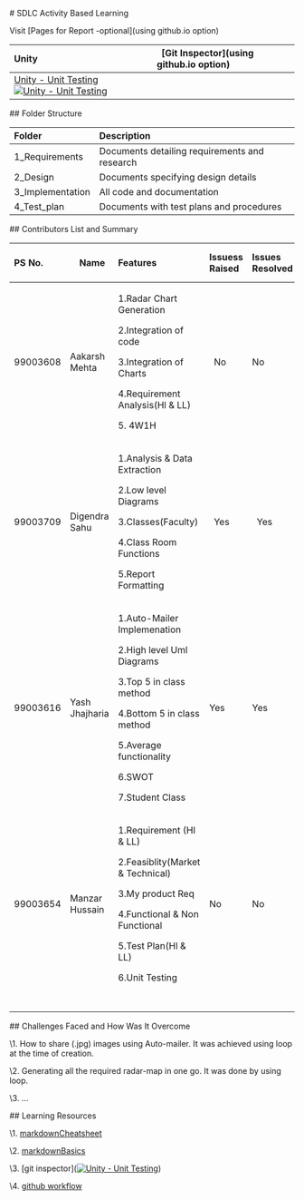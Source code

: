 ﻿\# SDLC Activity Based Learning

Visit [Pages for Report -optional](using github.io option)



|Unity      |` `[Git Inspector](using github.io option)|
| :- | :- |
|[Unity - Unit Testing](Badgelink) [![Unity - Unit Testing](https://github.com/99003616/AppliedSDLC_C2/actions/workflows/unity.yml/badge.svg)](https://github.com/99003616/AppliedSDLC_C2/actions/workflows/unity.yml)|


\## Folder Structure

|Folder       |Description|
| :- | :- |
|1\_Requirements|Documents detailing requirements and research|
|2\_Design|Documents specifying design details|
|3\_Implementation|All code and documentation|
|4\_Test\_plan|Documents with test plans and procedures|


\## Contributors List and Summary

|PS No.    |`  `Name|Features   |Issuess Raised|Issues Resolved |No Test Cases|Test Case Pass|
| :- | :- | :- | :- | :- | :- | :- |
|99003608|Aakarsh Mehta  |<p>1.Radar Chart Generation  </p><p>2.Integration of code </p> 3.Integration of Charts</p><p>4.Requirement Analysis(Hl & LL)</p><p>5. 4W1H </p>|` `No  |No  |4|4|
|99003709|Digendra Sahu |<p>1.Analysis & Data Extraction</p><p>2.Low level Diagrams</p><p>3.Classes(Faculty) </p><p>4.Class Room Functions</p><p>5.Report Formatting </p>|` `Yes   |` `Yes   |4|4|
|99003616|Yash Jhajharia|<p>1.Auto-Mailer Implemenation </p><p>2.High level Uml Diagrams </p><p>3.Top 5 in class method  </p><p>4.Bottom 5 in class method</p><p>5.Average functionality  </p><p>6.SWOT     </p><p>7.Student Class</p>|Yes|Yes|4|4|
|99003654|Manzar Hussain|<p>1.Requirement (Hl & LL) </p><p>2.Feasiblity(Market & Technical)</p><p>3.My product Req </p><p>4.Functional & Non Functional</p><p>5.Test Plan(Hl & LL)</p><p>6.Unit Testing  </p>|No|No|4|4|
||||||||
||||||||
||||||||
||||||||
||||||||

\## Challenges Faced and How Was It Overcome

\1. How to share (.jpg) images using Auto-mailer. It was achieved using loop at the time of creation.

\2. Generating all the required radar-map in one go. It was done by using loop.

\3. ...

\## Learning Resources

\1. [markdownCheatsheet](https://github.com/adam-p/markdown-here/wiki/Markdown-Cheatsheet)

\2. [markdownBasics](https://guides.github.com/features/mastering-markdown/)

\3. [git inspector]([![Unity - Unit Testing](https://github.com/99003616/AppliedSDLC_C2/actions/workflows/unity.yml/badge.svg)](https://github.com/99003616/AppliedSDLC_C2/actions/workflows/unity.yml)) 

\4. [github workflow](https://docs.github.com/en/actions/learn-github-action)
